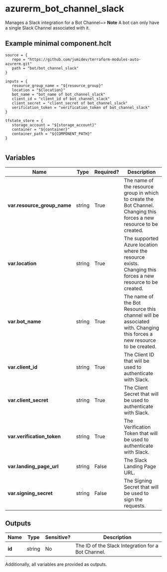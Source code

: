 # azurerm_bot_channel_slack

Manages a Slack integration for a Bot Channel~> **Note** A bot can only have a single Slack Channel associated with it.

## Example minimal component.hclt

```hcl
source = {
   repo = "https://github.com/jumidev/terraform-modules-auto-azurerm.git" 
   path = "bot/bot_channel_slack" 
}

inputs = {
   resource_group_name = "${resource_group}" 
   location = "${location}" 
   bot_name = "bot_name of bot_channel_slack" 
   client_id = "client_id of bot_channel_slack" 
   client_secret = "client_secret of bot_channel_slack" 
   verification_token = "verification_token of bot_channel_slack" 
}

tfstate_store = {
   storage_account = "${storage_account}" 
   container = "${container}" 
   container_path = "${COMPONENT_PATH}" 
}


```

## Variables

| Name | Type | Required? |  Description |
| ---- | ---- | --------- |  ----------- |
| **var.resource_group_name** | string | True | The name of the resource group in which to create the Bot Channel. Changing this forces a new resource to be created. | 
| **var.location** | string | True | The supported Azure location where the resource exists. Changing this forces a new resource to be created. | 
| **var.bot_name** | string | True | The name of the Bot Resource this channel will be associated with. Changing this forces a new resource to be created. | 
| **var.client_id** | string | True | The Client ID that will be used to authenticate with Slack. | 
| **var.client_secret** | string | True | The Client Secret that will be used to authenticate with Slack. | 
| **var.verification_token** | string | True | The Verification Token that will be used to authenticate with Slack. | 
| **var.landing_page_url** | string | False | The Slack Landing Page URL. | 
| **var.signing_secret** | string | False | The Signing Secret that will be used to sign the requests. | 



## Outputs

| Name | Type | Sensitive? | Description |
| ---- | ---- | --------- | --------- |
| **id** | string | No  | The ID of the Slack Integration for a Bot Channel. | 

Additionally, all variables are provided as outputs.
